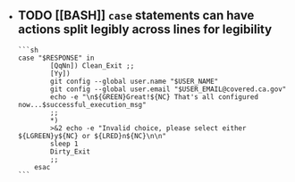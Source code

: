 - TODO [[BASH]] `case` statements can have actions split legibly across lines for legibility
	-
	  ```sh
	  case "$RESPONSE" in
	          [QqNn]) Clean_Exit ;;
	          [Yy])
	          git config --global user.name "$USER_NAME"
	          git config --global user.email "$USER_EMAIL@covered.ca.gov"
	          echo -e "\n${GREEN}Great!${NC} That's all configured now...$successful_execution_msg"
	          ;;
	          *)
	          >&2 echo -e "Invalid choice, please select either ${LGREEN}y${NC} or ${LRED}n${NC}\n\n"
	          sleep 1
	          Dirty_Exit
	          ;;
	      esac
	  ```